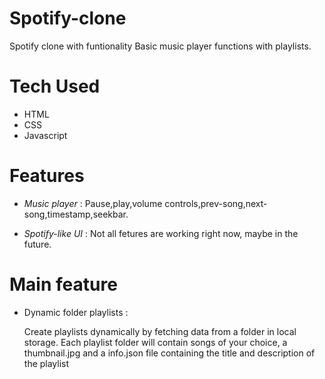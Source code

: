 # Spotify-clone
Spotify clone with funtionality
Basic music player functions with playlists.

# Tech Used

- HTML
- CSS
- Javascript

# Features

- *Music player* : 
  Pause,play,volume controls,prev-song,next-song,timestamp,seekbar.

- *Spotify-like UI* : 
  Not all fetures are working right now, maybe in the future.

# Main feature

- Dynamic folder playlists : 

  Create playlists dynamically by fetching data from a folder in local storage.
  Each playlist folder will contain songs of your choice, a thumbnail.jpg and a info.json file containing the title and description of the playlist


                  

